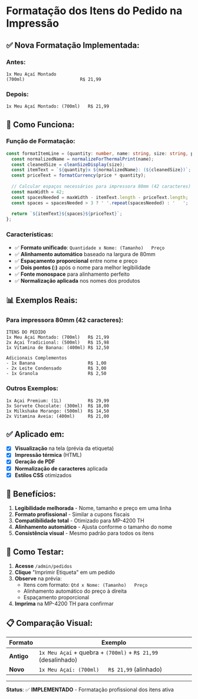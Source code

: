 # Formatação dos Itens do Pedido na Impressão

## ✅ Nova Formatação Implementada:

### **Antes:**
```
1x Meu Açaí Montado
(700ml)                     R$ 21,99
```

### **Depois:**
```
1x Meu Açaí Montado: (700ml)   R$ 21,99
```

## 🔧 Como Funciona:

### **Função de Formatação:**
```typescript
const formatItemLine = (quantity: number, name: string, size: string, price: number): string => {
  const normalizedName = normalizeForThermalPrint(name);
  const cleanedSize = cleanSizeDisplay(size);
  const itemText = `${quantity}x ${normalizedName}: (${cleanedSize})`;
  const priceText = formatCurrency(price * quantity);
  
  // Calcular espaços necessários para impressora 80mm (42 caracteres)
  const maxWidth = 42;
  const spacesNeeded = maxWidth - itemText.length - priceText.length;
  const spaces = spacesNeeded > 3 ? ' '.repeat(spacesNeeded) : '   ';
  
  return `${itemText}${spaces}${priceText}`;
};
```

### **Características:**
- ✅ **Formato unificado**: `Quantidade x Nome: (Tamanho)   Preço`
- ✅ **Alinhamento automático** baseado na largura de 80mm
- ✅ **Espaçamento proporcional** entre nome e preço
- ✅ **Dois pontos (:)** após o nome para melhor legibilidade
- ✅ **Fonte monospace** para alinhamento perfeito
- ✅ **Normalização aplicada** nos nomes dos produtos

## 📊 Exemplos Reais:

### **Para impressora 80mm (42 caracteres):**
```
ITENS DO PEDIDO
1x Meu Açai Montado: (700ml)   R$ 21,99
2x Açai Tradicional: (500ml)   R$ 15,98
1x Vitamina de Banana: (400ml) R$ 12,50

Adicionais Complementos
- 1x Banana                    R$ 1,00
- 2x Leite Condensado          R$ 3,00
- 1x Granola                   R$ 2,50
```

### **Outros Exemplos:**
```
1x Açai Premium: (1L)          R$ 29,99
3x Sorvete Chocolate: (300ml)  R$ 18,00
1x Milkshake Morango: (500ml)  R$ 14,50
2x Vitamina Aveia: (400ml)     R$ 21,00
```

## ✅ Aplicado em:

- [x] **Visualização** na tela (prévia da etiqueta)
- [x] **Impressão térmica** (HTML)
- [x] **Geração de PDF**
- [x] **Normalização de caracteres** aplicada
- [x] **Estilos CSS** otimizados

## 🎯 Benefícios:

1. **Legibilidade melhorada** - Nome, tamanho e preço em uma linha
2. **Formato profissional** - Similar a cupons fiscais
3. **Compatibilidade total** - Otimizado para MP-4200 TH
4. **Alinhamento automático** - Ajusta conforme o tamanho do nome
5. **Consistência visual** - Mesmo padrão para todos os itens

## 🔧 Como Testar:

1. **Acesse** `/admin/pedidos`
2. **Clique** "Imprimir Etiqueta" em um pedido
3. **Observe** na prévia:
   - Itens com formato: `Qtd x Nome: (Tamanho)   Preço`
   - Alinhamento automático do preço à direita
   - Espaçamento proporcional
4. **Imprima** na MP-4200 TH para confirmar

## 📋 Comparação Visual:

| Formato | Exemplo |
|---------|---------|
| **Antigo** | `1x Meu Açaí` + quebra + `(700ml)` + `R$ 21,99` (desalinhado) |
| **Novo** | `1x Meu Açaí: (700ml)   R$ 21,99` (alinhado) |

---

**Status**: ✅ **IMPLEMENTADO** - Formatação profissional dos itens ativa 